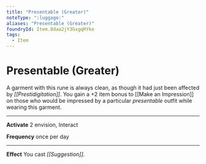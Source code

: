```yaml
---
title: "Presentable (Greater)"
noteType: ":luggage:"
aliases: "Presentable (Greater)"
foundryId: Item.8daa2jY3GxgqRYke
tags:
  - Item
---
```


# Presentable (Greater)

A garment with this rune is always clean, as though it had just been affected by _[[Prestidigitation]]_. You gain a +2 item bonus to [[Make an Impression]] on those who would be impressed by a particular _presentable_ outfit while wearing this garment.

* * *

**Activate** 2 envision, Interact

**Frequency** once per day

* * *

**Effect** You cast _[[Suggestion]]_.
